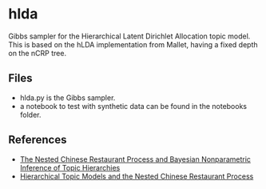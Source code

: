 # hlda
Gibbs sampler for the Hierarchical Latent Dirichlet Allocation topic model. This is based on the hLDA implementation from Mallet, having a fixed depth on the nCRP tree.

Files
------

- hlda.py is the Gibbs sampler.
- a notebook to test with synthetic data can be found in the notebooks folder.

References
-----------

- [The Nested Chinese Restaurant Process and Bayesian Nonparametric Inference of Topic Hierarchies](http://cocosci.berkeley.edu/tom/papers/ncrp.pdf)
- [Hierarchical Topic Models and the Nested Chinese Restaurant Process](http://www.cs.columbia.edu/~blei/papers/BleiGriffithsJordanTenenbaum2003.pdf)